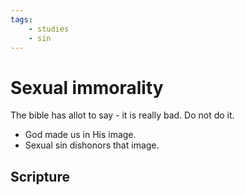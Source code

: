 ```yaml
---
tags:
    - studies
    - sin
---
```


# Sexual immorality

The bible has allot to say - it is really bad. Do not do it.

- God made us in His image. 
- Sexual sin dishonors that image.

## Scripture